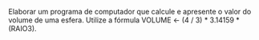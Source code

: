 Elaborar um programa de computador que calcule e apresente o valor do volume de
uma esfera. Utilize a fórmula VOLUME &lt;- (4 / 3) * 3.14159 * (RAIO3).